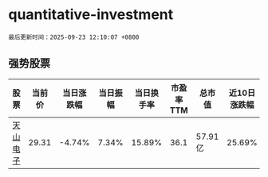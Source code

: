 # quantitative-investment

`最后更新时间：2025-09-23 12:10:07 +0800`

## 强势股票

|股票|当前价|当日涨跌幅|当日振幅|当日换手率|市盈率TTM|总市值|近10日涨跌幅|
|----|----|----|----|----|----|----|----|
|[天山电子](https://xueqiu.com/S/SZ301379)|29.31|-4.74%|7.34%|15.89%|36.1|57.91亿|25.69%|
